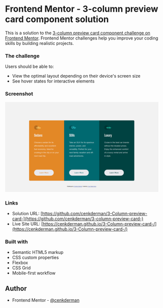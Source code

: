 # Frontend Mentor - 3-column preview card component solution

This is a solution to the [3-column preview card component challenge on Frontend Mentor](https://www.frontendmentor.io/challenges/3column-preview-card-component-pH92eAR2-). Frontend Mentor challenges help you improve your coding skills by building realistic projects. 
### The challenge

Users should be able to:

- View the optimal layout depending on their device's screen size
- See hover states for interactive elements

### Screenshot

![](./images/3columnpreviewcard.PNG)

### Links

- Solution URL: [https://github.com/cenkderman/3-Column-preview-card-](https://github.com/cenkderman/3-column-preview-card-)
- Live Site URL: [https://cenkderman.github.io/3-Column-preview-card-/](https://cenkderman.github.io/3-Column-preview-card-/)

### Built with

- Semantic HTML5 markup
- CSS custom properties
- Flexbox
- CSS Grid
- Mobile-first workflow

## Author
- Frontend Mentor - [@cenkderman](https://www.frontendmentor.io/profile/cenkderman)
